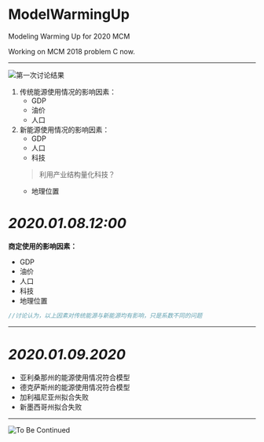 # ModelWarmingUp
Modeling Warming Up for 2020 MCM


Working on MCM 2018 problem C now.
********

![第一次讨论结果](https://i.loli.net/2020/01/08/Yo6FXhMW7aKirxg.png "第一次讨论结果")

1. 传统能源使用情况的影响因素：  
    - GDP 
    - 油价
    - 人口  
2. 新能源使用情况的影响因素：  
    - GDP  
    - 人口  
    - 科技
    > 利用产业结构量化科技？
    - 地理位置

# ***2020.01.08.12:00***
**商定使用的影响因素：**
- GDP
- 油价
- 人口
- 科技
- 地理位置  
```C++
//讨论认为，以上因素对传统能源与新能源均有影响，只是系数不同的问题
```
******
# ***2020.01.09.2020***
- 亚利桑那州的能源使用情况符合模型
- 德克萨斯州的能源使用情况符合模型
- 加利福尼亚州拟合失败
- 新墨西哥州拟合失败
******
![To Be Continued](https://i.loli.net/2020/01/08/tXbyzYoPiEcKrZF.png "BGM：Roundabout-Yes")
